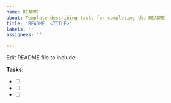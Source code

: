 ```yaml
---
name: README
about: Template describing tasks for completing the README
title: 'README: <TITLE>'
labels: ''
assignees: ''

---
```


Edit README file to include: 

**Tasks:**
- [ ] <content>
- [ ] <content>
- [ ] <content>
